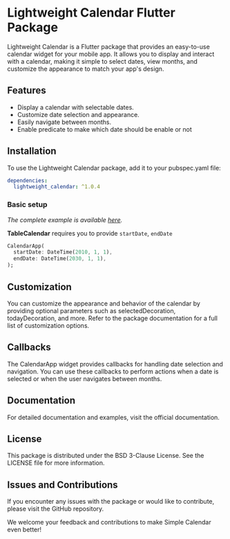 # Lightweight Calendar Flutter Package

Lightweight Calendar is a Flutter package that provides an easy-to-use calendar widget for your mobile app. It allows you to display and interact with a calendar, making it simple to select dates, view months, and customize the appearance to match your app's design.

## Features

* Display a calendar with selectable dates.
* Customize date selection and appearance.
* Easily navigate between months.
* Enable predicate to make which date should be enable or not

## Installation
To use the Lightweight Calendar package, add it to your pubspec.yaml file:

```yaml
dependencies:
  lightweight_calendar: ^1.0.4
```

### Basic setup

*The complete example is available [here](https://github.com/CodeRebirth/lightweight_calendar).*


**TableCalendar** requires you to provide `startDate`, `endDate`

```dart
CalendarApp(
  startDate: DateTime(2010, 1, 1),
  endDate: DateTime(2030, 1, 1),
);
```

## Customization
You can customize the appearance and behavior of the calendar by providing optional parameters such as selectedDecoration, todayDecoration, and more. Refer to the package documentation for a full list of customization options.

## Callbacks
The CalendarApp widget provides callbacks for handling date selection and navigation. You can use these callbacks to perform actions when a date is selected or when the user navigates between months.

## Documentation
For detailed documentation and examples, visit the official documentation.

## License
This package is distributed under the BSD 3-Clause License. See the LICENSE file for more information.

## Issues and Contributions
If you encounter any issues with the package or would like to contribute, please visit the GitHub repository.

We welcome your feedback and contributions to make Simple Calendar even better!